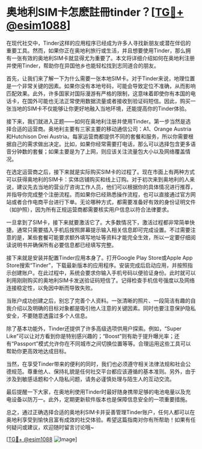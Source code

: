 # 奥地利SIM卡怎麽註冊tinder？[[TG💪+ @esim1088](https://t.me/s/esim1088)]

在现代社交中，Tinder这样的应用程序已经成为许多人寻找新朋友或潜在伴侣的重要工具。然而，如果你正在奥地利旅行或生活，并且想要使用Tinder，那么拥有一张有效的奥地利SIM卡就显得尤为重要了。本文将详细介绍如何在奥地利注册并使用Tinder，帮助你在异国他乡也能轻松找到志同道合的朋友。

首先，让我们来了解一下为什么需要一张本地SIM卡。对于Tinder来说，地理位置是一个非常关键的因素。如果你没有本地号码，可能会导致定位不准确，从而影响匹配效果。此外，许多国家对国际漫游有严格的限制，这意味着即使你有本国的电话卡，在国外可能也无法正常使用数据流量或者接收到验证码短信。因此，购买一张当地的SIM卡不仅能够让你更好地融入当地环境，还能提高你的Tinder体验。

接下来，我们就进入正题——如何在奥地利注册并使用Tinder。第一步当然是选择合适的运营商。奥地利主要有三家主要的移动通信公司：A1、Orange Austria和Hutchison Drei Austria。每家运营商都提供不同的套餐和服务，所以你需要根据自己的需求做出决定。比如，如果你经常需要打电话，那么可以选择包含更多语音分钟数的套餐；如果主要是为了上网，则应该关注流量包大小以及网络覆盖情况。

在选定运营商之后，接下来就是实际购买SIM卡的过程了。现在市面上有两种方式可以获得奥地利的SIM卡：实体店铺购买和线上订购。对于初次来到奥地利的人来说，建议先去当地的营业厅咨询工作人员，他们可以根据你的具体情况进行推荐，并指导你完成整个注册流程。而如果你已经熟悉操作流程，也可以直接通过官方网站或者合作电商平台进行下单。无论哪种方式，都需要准备好有效的身份证明文件（如护照），因为所有正规运营商都需要核实用户信息以符合法律要求。

一旦拿到了SIM卡，接下来就要激活它了。大多数情况下，激活过程都非常简单快捷。通常只需要插入手机后按照屏幕提示输入相关信息即可完成设置。不过需要注意的是，某些套餐可能要求额外填写地址等资料才能完全生效，所以一定要仔细阅读说明书并确保所有必要信息都已经填写完整。

接下来就是安装并配置Tinder应用本身了。打开Google Play Store或Apple App Store搜索“Tinder”，下载最新版本的应用程序。安装完成后启动应用，并按照指示创建账户。在此过程中，系统会要求你输入手机号码以便验证身份。此时就可以利用刚刚购买的奥地利SIM卡发送验证码短信了。记得检查手机信号强度以及网络连接稳定性，以免因中断而导致失败。

当账户成功创建之后，别忘了完善个人资料。一张清晰的照片、一段简洁有趣的自我介绍以及明确的目标对象都是吸引他人注意的关键因素。同时也要注意保护隐私安全，不要随意透露过多个人信息。

除了基本功能外，Tinder还提供了许多高级选项供用户探索。例如，“Super Like”可以让对方看到你是特别感兴趣的；“Boost”则有助于提升曝光率；还有“Passport”模式允许你在不同城市之间切换位置等等。合理运用这些工具可以帮助你更高效地达成目标。

当然，在享受Tinder带来的便利的同时，我们也必须遵守相关法律法规和社会公德规范。尊重他人、保持礼貌是任何社交平台都应该遵循的基本准则。另外，由于涉及到敏感话题和个人隐私问题，请务必谨慎处理与陌生人的互动交流。

最后提醒一下大家，在奥地利使用Tinder时最好随身携带足够的电池电量以及充电设备以防万一。此外，定期更新软件版本也是保障信息安全的一项重要措施。

总之，通过正确选择合适的奥地利SIM卡并妥善管理Tinder账户，任何人都可以在奥地利享受到愉快且富有成效的社交体验。希望这篇指南对你有所帮助！如果有任何疑问或建议，欢迎随时留言讨论哦~

[[TG💪+ @esim1088](https://t.me/s/esim1088) ![Image](https://i.postimg.cc/4NQfJmqS/Snipaste-2025-05-13-00-14-12.png)]
